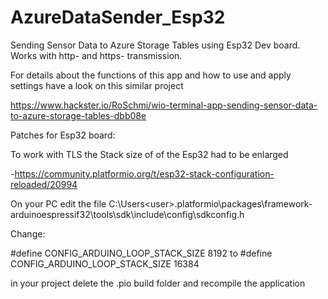 # AzureDataSender_Esp32

Sending Sensor Data to Azure Storage Tables using Esp32 Dev board. Works with http- and https- transmission.

For details about the functions of this app and how to use and apply settings have a look on this similar project

https://www.hackster.io/RoSchmi/wio-terminal-app-sending-sensor-data-to-azure-storage-tables-dbb08e

Patches for Esp32 board:

To work with TLS the Stack size of of the Esp32 had to be enlarged

-https://community.platformio.org/t/esp32-stack-configuration-reloaded/20994

On your PC edit the file C:\Users\<user>\.platformio\packages\framework-arduinoespressif32\tools\sdk\include\config\sdkconfig.h

Change:

#define CONFIG_ARDUINO_LOOP_STACK_SIZE 8192   to #define CONFIG_ARDUINO_LOOP_STACK_SIZE 16384

in your project delete the .pio build folder and recompile the application

